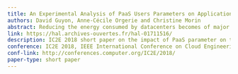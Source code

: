 ```yaml
---
title: An Experimental Analysis of PaaS Users Parameters on Applications Energy Consumption
authors: David Guyon, Anne-Cécile Orgerie and Christine Morin
abstract: Reducing the energy consumed by datacenters becomes of major importance due to the current climate changes and the increasing success of cloud computing. Studies to optimize the energy consumption of cloud systems exist but do not take into account the end-user. The goal of this paper is to understand and quantify the link between the PaaS parameters a user can configure and the application energy consumption. In this work we summarize the parameters available at the PaaS layer and measure their influence on the energy consumed by RUBiS, a web application benchmark. Different database technologies and programming languages are compared as well as their software versions. Experimentation results show that by themselves the existing PaaS parameters can variate the application energy consumption. Although it shows that different programming languages do not consume the same, we discovered that a wider energy difference exists between database technologies which means higher energy savings is possible when the less consuming technology is used. Thus, users could optimize the energy impact of their applications by carefully configuring on-hand PaaS parameters. <a href="https://david.guyon.me/files/poster-ic2e.pdf" target="_blank">Poster available here</a>
link: https://hal.archives-ouvertes.fr/hal-01711516/
description: IC2E 2018 short paper on the impact of PaaS parameter on the energy consumption of PaaS applications
conference: IC2E 2018, IEEE International Conference on Cloud Engineering, Orlando, United States
conf-link: http://conferences.computer.org/IC2E/2018/
paper-type: short paper
---
```


